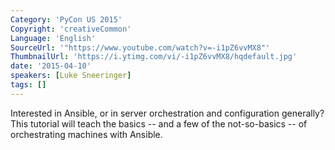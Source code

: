 ```yaml
---
Category: 'PyCon US 2015'
Copyright: 'creativeCommon'
Language: 'English'
SourceUrl: '"https://www.youtube.com/watch?v=-i1pZ6vvMX8"'
ThumbnailUrl: 'https://i.ytimg.com/vi/-i1pZ6vvMX8/hqdefault.jpg'
date: '2015-04-10'
speakers: [Luke Sneeringer]
tags: []
---
```

Interested in Ansible, or in server orchestration and configuration generally? This tutorial will teach the basics -- and a few of the not-so-basics -- of orchestrating machines with Ansible.


